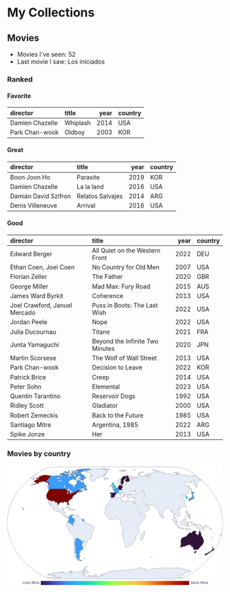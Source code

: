 # My Collections

## Movies

- Movies I've seen: 52
- Last movie I saw: Los iniciados

### Ranked

#### Favorite

| director        | title    |   year | country   |
|:----------------|:---------|-------:|:----------|
| Damien Chazelle | Whiplash |   2014 | USA       |
| Park Chan-wook  | Oldboy   |   2003 | KOR       |

#### Great

| director             | title            |   year | country   |
|:---------------------|:-----------------|-------:|:----------|
| Boon Joon Ho         | Parasite         |   2019 | KOR       |
| Damien Chazelle      | La la land       |   2016 | USA       |
| Damián David Szifron | Relatos Salvajes |   2014 | ARG       |
| Denis Villeneuve     | Arrival          |   2016 | USA       |

#### Good

| director                      | title                           |   year | country   |
|:------------------------------|:--------------------------------|-------:|:----------|
| Edward Berger                 | All Quiet on the Western Front  |   2022 | DEU       |
| Ethan Coen, Joel Coen         | No Country for Old Men          |   2007 | USA       |
| Florian Zeller                | The Father                      |   2020 | GBR       |
| George Miller                 | Mad Max: Fury Road              |   2015 | AUS       |
| James Ward Byrkit             | Coherence                       |   2013 | USA       |
| Joel Crawford, Januel Mercado | Puss in Boots: The Last Wish    |   2022 | USA       |
| Jordan Peele                  | Nope                            |   2022 | USA       |
| Julia Ducournau               | Titane                          |   2021 | FRA       |
| Junta Yamaguchi               | Beyond the Infinite Two Minutes |   2020 | JPN       |
| Martin Scorsese               | The Wolf of Wall Street         |   2013 | USA       |
| Park Chan-wook                | Decision to Leave               |   2022 | KOR       |
| Patrick Brice                 | Creep                           |   2014 | USA       |
| Peter Sohn                    | Elemental                       |   2023 | USA       |
| Quentin Tarantino             | Reservoir Dogs                  |   1992 | USA       |
| Ridley Scott                  | Gladiator                       |   2000 | USA       |
| Robert Zemeckis               | Back to the Future              |   1985 | USA       |
| Santiago Mitre                | Argentina, 1985                 |   2022 | ARG       |
| Spike Jonze                   | Her                             |   2013 | USA       |

### Movies by country

<picture>
  <source media="(prefers-color-scheme: dark)" srcset="figures/films_map_plotly_dark.png">
  <source media="(prefers-color-scheme: light)" srcset="figures/films_map_plotly.png">
  <img alt="Frequency of films by country choropleth map" src="figures/films_map_plotly.png">
</picture>
